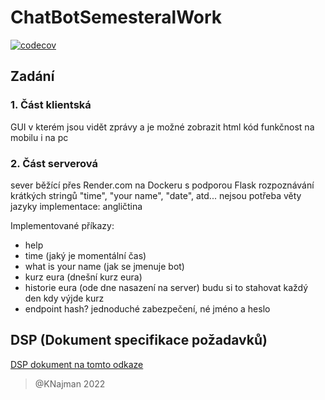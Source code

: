# ChatBotSemesteralWork

[![codecov](https://codecov.io/gh/KNajman/ChatBotSemesteralWork/branch/main/graph/badge.svg?token=WI6FCA78OV)](https://codecov.io/gh/KNajman/ChatBotSemesteralWork)

## Zadání

### 1. Část klientská

GUI v kterém jsou vidět zprávy a je možné zobrazit html kód
funkčnost na mobilu i na pc

### 2. Část serverová

sever běžící přes Render.com na Dockeru s podporou Flask
rozpoznávání krátkých stringů "time", "your name", "date", atd... nejsou potřeba věty
jazyky implementace: angličtina

Implementované příkazy:

- help
- time (jaký je momentální čas)
- what is your name (jak se jmenuje bot)
- kurz eura (dnešní kurz eura)
- historie eura (ode dne nasazení na server) budu si to stahovat každý den kdy výjde kurz
- endpoint hash? jednoduché zabezpečení, né jméno a heslo

## DSP (Dokument specifikace požadavků)

[DSP dokument na tomto odkaze](./DSP.md)
> @KNajman 2022
